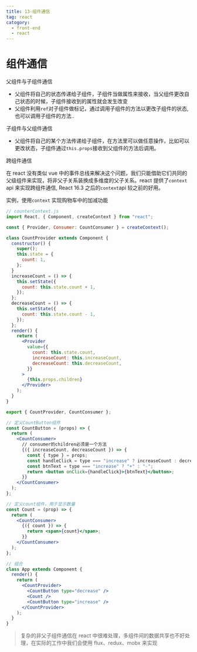 ```yaml
---
title: 13-组件通信
tag: react
catogory:
  - front-end
  - react
---
```


# 组件通信

父组件与子组件通信

- 父组件将自己的状态传递给子组件，子组件当做属性来接收，当父组件更改自己状态的时候，子组件接收到的属性就会发生改变
- 父组件利用`ref`对子组件做标记，通过调用子组件的方法以更改子组件的状态,也可以调用子组件的方法..

子组件与父组件通信

- 父组件将自己的某个方法传递给子组件，在方法里可以做任意操作，比如可以更改状态，子组件通过`this.props`接收到父组件的方法后调用。

跨组件通信

在 react 没有类似 vue 中的事件总线来解决这个问题，我们只能借助它们共同的父级组件来实现，将非父子关系装换成多维度的父子关系。react 提供了`context` api 来实现跨组件通信, React 16.3 之后的`context`api 较之前的好用。

实例，使用`context` 实现购物车中的加减功能

```jsx
// counterContext.js
import React, { Component, createContext } from "react";

const { Provider, Consumer: CountConsumer } = createContext();

class CountProvider extends Component {
  constructor() {
    super();
    this.state = {
      count: 1,
    };
  }
  increaseCount = () => {
    this.setState({
      count: this.state.count + 1,
    });
  };
  decreaseCount = () => {
    this.setState({
      count: this.state.count - 1,
    });
  };
  render() {
    return (
      <Provider
        value={{
          count: this.state.count,
          increaseCount: this.increaseCount,
          decreaseCount: this.decreaseCount,
        }}
      >
        {this.props.children}
      </Provider>
    );
  }
}

export { CountProvider, CountConsumer };
```

```jsx
// 定义CountButton组件
const CountButton = (props) => {
  return (
    <CountConsumer>
      // consumer的children必须是一个方法
      {({ increaseCount, decreaseCount }) => {
        const { type } = props;
        const handleClick = type === "increase" ? increaseCount : decreaseCount;
        const btnText = type === "increase" ? "+" : "-";
        return <button onClick={handleClick}>{btnText}</button>;
      }}
    </CountConsumer>
  );
};
```

```jsx
// 定义count组件，用于显示数量
const Count = (prop) => {
  return (
    <CountConsumer>
      {({ count }) => {
        return <span>{count}</span>;
      }}
    </CountConsumer>
  );
};
```

```jsx
// 组合
class App extends Component {
  render() {
    return (
      <CountProvider>
        <CountButton type="decrease" />
        <Count />
        <CountButton type="increase" />
      </CountProvider>
    );
  }
}
```

> 复杂的非父子组件通信在 react 中很难处理，多组件间的数据共享也不好处理，在实际的工作中我们会使用 flux、redux、mobx 来实现
